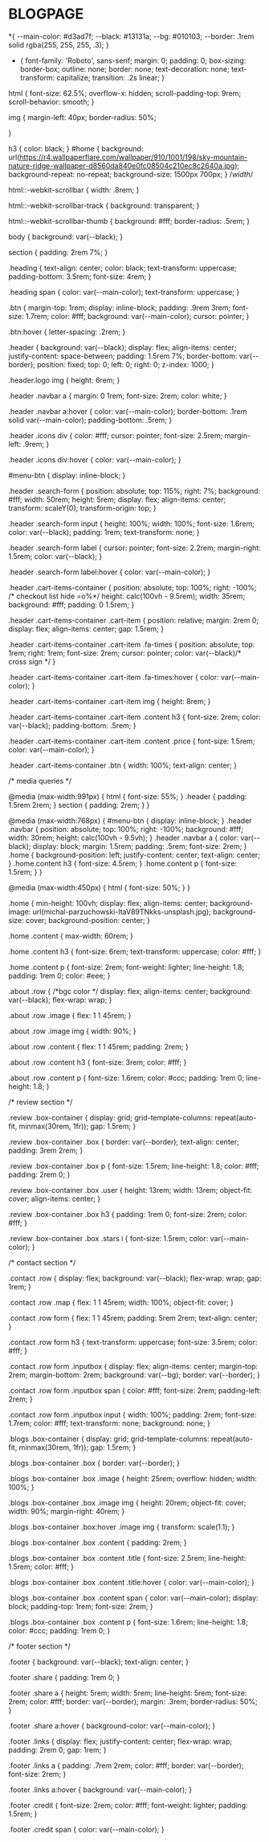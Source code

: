 # BLOGPAGE
*{
    --main-color: #d3ad7f;
    --black: #13131a;
    --bg: #010103;
    --border: .1rem solid rgba(255, 255, 255, .3);
}

* {
    font-family: 'Roboto', sans-serif;
    margin: 0;
    padding: 0;
    box-sizing: border-box;
    outline: none;
    border: none;
    text-decoration: none;
    text-transform: capitalize;
    transition: .2s linear;
}

html {
    font-size: 62.5%;
    overflow-x: hidden;
    scroll-padding-top: 9rem;
    scroll-behavior: smooth;
}

img {
    margin-left: 40px;
    border-radius: 50%;

}

h3 {
    color: black;
}
#home {
    background: url(https://r4.wallpaperflare.com/wallpaper/910/1001/198/sky-mountain-nature-ridge-wallpaper-d8560da840e0fc08504c210ec8c2640a.jpg);
    background-repeat: no-repeat;
    background-size: 1500px 700px;
}
/*width*/

html::-webkit-scrollbar {
    width: .8rem;
}

html::-webkit-scrollbar-track {
    background: transparent;
}

html::-webkit-scrollbar-thumb {
    background: #fff;
    border-radius: .5rem;
}

body {
    background: var(--black);
}

section {
    padding: 2rem 7%;
}

.heading {
    text-align: center;
    color: black;
    text-transform: uppercase;
    padding-bottom: 3.5rem;
    font-size: 4rem;
}

.heading span {
    color: var(--main-color);
    text-transform: uppercase;
}

.btn {
    margin-top: 1rem;
    display: inline-block;
    padding: .9rem 3rem;
    font-size: 1.7rem;
    color: #fff;
    background: var(--main-color);
    cursor: pointer;
}

.btn:hover {
    letter-spacing: .2rem;
}

.header {
    background: var(--black);
    display: flex;
    align-items: center;
    justify-content: space-between;
    padding: 1.5rem 7%;
    border-bottom: var(--border);
    position: fixed;
    top: 0;
    left: 0;
    right: 0;
    z-index: 1000;
}

.header.logo img {
    height: 6rem;
}

.header .navbar a {
    margin: 0 1rem;
    font-size: 2rem;
    color: white;
}

.header .navbar a:hover {
    color: var(--main-color);
    border-bottom: .1rem solid var(--main-color);
    padding-bottom: .5rem;
}

.header .icons div {
    color: #fff;
    cursor: pointer;
    font-size: 2.5rem;
    margin-left: .9rem;
}

.header .icons div:hover {
    color: var(--main-color);
}

#menu-btn {
    display: inline-block;
}

.header .search-form {
    position: absolute;
    top: 115%;
    right: 7%;
    background: #fff;
    width: 50rem;
    height: 5rem;
    display: flex;
    align-items: center;
    transform: scaleY(0);
    transform-origin: top;
}

.header .search-form input {
    height: 100%;
    width: 100%;
    font-size: 1.6rem;
    color: var(--black);
    padding: 1rem;
    text-transform: none;
}

.header .search-form label {
    cursor: pointer;
    font-size: 2.2rem;
    margin-right: 1.5rem;
    color: var(--black);
}

.header .search-form label:hover {
    color: var(--main-color);
}

.header .cart-items-container {
    position: absolute;
    top: 100%;
    right: -100%;
    /* checkout list hide =o%*/
    height: calc(100vh - 9.5rem);
    width: 35rem;
    background: #fff;
    padding: 0 1.5rem;
}

.header .cart-items-container .cart-item {
    position: relative;
    margin: 2rem 0;
    display: flex;
    align-items: center;
    gap: 1.5rem;
}

.header .cart-items-container .cart-item .fa-times {
    position: absolute;
    top: 1rem;
    right: 1rem;
    font-size: 2rem;
    cursor: pointer;
    color: var(--black)/* cross sign */
}

.header .cart-items-container .cart-item .fa-times:hover {
    color: var(--main-color);
}

.header .cart-items-container .cart-item img {
    height: 8rem;
}

.header .cart-items-container .cart-item .content h3 {
    font-size: 2rem;
    color: var(--black);
    padding-bottom: .5rem;
}

.header .cart-items-container .cart-item .content .price {
    font-size: 1.5rem;
    color: var(--main-color);
}

.header .cart-items-container .btn {
    width: 100%;
    text-align: center;
}


/* media queries */

@media (max-width:991px) {
    html {
        font-size: 55%;
    }
    .header {
        padding: 1.5rem 2rem;
    }
    section {
        padding: 2rem;
    }
}

@media (max-width:768px) {
    #menu-btn {
        display: inline-block;
    }
    .header .navbar {
        position: absolute;
        top: 100%;
        right: -100%;
        background: #fff;
        width: 30rem;
        height: calc(100vh - 9.5vh);
    }
    .header .navbar a {
        color: var(--black);
        display: block;
        margin: 1.5rem;
        padding: .5rem;
        font-size: 2rem;
    }
    .home {
        background-position: left;
        justify-content: center;
        text-align: center;
    }
    .home.content h3 {
        font-size: 4.5rem;
    }
    .home.content p {
        font-size: 1.5rem;
    }
}

@media (max-width:450px) {
    html {
        font-size: 50%;
    }
}

.home {
    min-height: 100vh;
    display: flex;
    align-items: center;
    background-image: url(michal-parzuchowski-ItaV89TNkks-unsplash.jpg);
    background-size: cover;
    background-position: center;
}

.home .content {
    max-width: 60rem;
}

.home .content h3 {
    font-size: 6rem;
    text-transform: uppercase;
    color: #fff;
}

.home .content p {
    font-size: 2rem;
    font-weight: lighter;
    line-height: 1.8;
    padding: 1rem 0;
    color: #eee;
}

.about .row {
    /*bgc color */
    display: flex;
    align-items: center;
    background: var(--black);
    flex-wrap: wrap;
}

.about .row .image {
    flex: 1 1 45rem;
}

.about .row .image img {
    width: 90%;
}

.about .row .content {
    flex: 1 1 45rem;
    padding: 2rem;
}

.about .row .content h3 {
    font-size: 3rem;
    color: #fff;
}

.about .row .content p {
    font-size: 1.6rem;
    color: #ccc;
    padding: 1rem 0;
    line-height: 1.8;
}


/* review section */

.review .box-container {
    display: grid;
    grid-template-columns: repeat(auto-fit, minmax(30rem, 1fr));
    gap: 1.5rem;
}

.review .box-container .box {
    border: var(--border);
    text-align: center;
    padding: 3rem 2rem;
}

.review .box-container .box p {
    font-size: 1.5rem;
    line-height: 1.8;
    color: #fff;
    padding: 2rem 0;
}

.review .box-container .box .user {
    height: 13rem;
    width: 13rem;
    object-fit: cover;
    align-items: center;
}

.review .box-container .box h3 {
    padding: 1rem 0;
    font-size: 2rem;
    color: #fff;
}

.review .box-container .box .stars i {
    font-size: 1.5rem;
    color: var(--main-color);
}


/* contact section */

.contact .row {
    display: flex;
    background: var(--black);
    flex-wrap: wrap;
    gap: 1rem;
}

.contact .row .map {
    flex: 1 1 45rem;
    width: 100%;
    object-fit: cover;
}

.contact .row form {
    flex: 1 1 45rem;
    padding: 5rem 2rem;
    text-align: center;
}

.contact .row form h3 {
    text-transform: uppercase;
    font-size: 3.5rem;
    color: #fff;
}

.contact .row form .inputbox {
    display: flex;
    align-items: center;
    margin-top: 2rem;
    margin-bottom: 2rem;
    background: var(--bg);
    border: var(--border);
}

.contact .row form .inputbox span {
    color: #fff;
    font-size: 2rem;
    padding-left: 2rem;
}

.contact .row form .inputbox input {
    width: 100%;
    padding: 2rem;
    font-size: 1.7rem;
    color: #fff;
    text-transform: none;
    background: none;
}

.blogs .box-container {
    display: grid;
    grid-template-columns: repeat(auto-fit, minmax(30rem, 1fr));
    gap: 1.5rem;
}

.blogs .box-container .box {
    border: var(--border);
}

.blogs .box-container .box .image {
    height: 25rem;
    overflow: hidden;
    width: 100%;
}

.blogs .box-container .box .image img {
    height: 20rem;
    object-fit: cover;
    width: 90%;
    margin-right: 40rem;
}

.blogs .box-container .box:hover .image img {
    transform: scale(1.1);
}

.blogs .box-container .box .content {
    padding: 2rem;
}

.blogs .box-container .box .content .title {
    font-size: 2.5rem;
    line-height: 1.5rem;
    color: #fff;
}

.blogs .box-container .box .content .title:hover {
    color: var(--main-color);
}

.blogs .box-container .box .content span {
    color: var(--main-color);
    display: block;
    padding-top: 1rem;
    font-size: 2rem;
}

.blogs .box-container .box .content p {
    font-size: 1.6rem;
    line-height: 1.8;
    color: #ccc;
    padding: 1rem 0;
}


/* footer section */

.footer {
    background: var(--black);
    text-align: center;
}

.footer .share {
    padding: 1rem 0;
}

.footer .share a {
    height: 5rem;
    width: 5rem;
    line-height: 5rem;
    font-size: 2rem;
    color: #fff;
    border: var(--border);
    margin: .3rem;
    border-radius: 50%;
}

.footer .share a:hover {
    background-color: var(--main-color);
}

.footer .links {
    display: flex;
    justify-content: center;
    flex-wrap: wrap;
    padding: 2rem 0;
    gap: 1rem;
}

.footer .links a {
    padding: .7rem 2rem;
    color: #fff;
    border: var(--border);
    font-size: 2rem;
}

.footer .links a:hover {
    background: var(--main-color);
}

.footer .credit {
    font-size: 2rem;
    color: #fff;
    font-weight: lighter;
    padding: 1.5rem;
}

.footer .credit span {
    color: var(--main-color);
}
